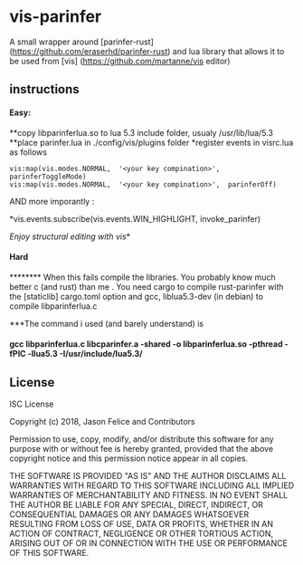 # vis-parinfer
A small wrapper around  [parinfer-rust] (https://github.com/eraserhd/parinfer-rust)
and  lua library that allows it to be  used from [vis] (https://github.com/martanne/vis editor)

## instructions
#### Easy:
**copy libparinferlua.so to lua 5.3 include folder, usualy /usr/lib/lua/5.3
**place parinfer.lua in ./config/vis/plugins folder
*register events in visrc.lua as follows

    vis:map(vis.modes.NORMAL,  '<your key compination>', parinferToggleMode)
    vis:map(vis.modes.NORMAL,  '<your key compination>',  parinferOff)

AND more imporantly :

*vis.events.subscribe(vis.events.WIN_HIGHLIGHT, invoke_parinfer)

*Enjoy structural editing with vis**

#### Hard
********  When this fails compile the libraries. You probably know much better c
(and rust) than me . You need cargo to compile rust-parinfer with the
[staticlib] cargo.toml option and gcc, liblua5.3-dev (in debian) to compile
libparinferlua.c

***The command i used (and barely understand) is
#### gcc libparinferlua.c libcparinfer.a -shared -o libparinferlua.so -pthread  -fPIC -llua5.3 -I/usr/include/lua5.3/

## License

ISC License

Copyright (c) 2018, Jason Felice and Contributors

Permission to use, copy, modify, and/or distribute this software for any purpose with or without fee is hereby granted, provided that the above copyright notice and this permission notice appear in all copies.

THE SOFTWARE IS PROVIDED "AS IS" AND THE AUTHOR DISCLAIMS ALL WARRANTIES WITH REGARD TO THIS SOFTWARE INCLUDING ALL IMPLIED WARRANTIES OF MERCHANTABILITY AND FITNESS. IN NO EVENT SHALL THE AUTHOR BE LIABLE FOR ANY SPECIAL, DIRECT, INDIRECT, OR CONSEQUENTIAL DAMAGES OR ANY DAMAGES WHATSOEVER RESULTING FROM LOSS OF USE, DATA OR PROFITS, WHETHER IN AN ACTION OF CONTRACT, NEGLIGENCE OR OTHER TORTIOUS ACTION, ARISING OUT OF OR IN CONNECTION WITH THE USE OR PERFORMANCE OF THIS SOFTWARE.

